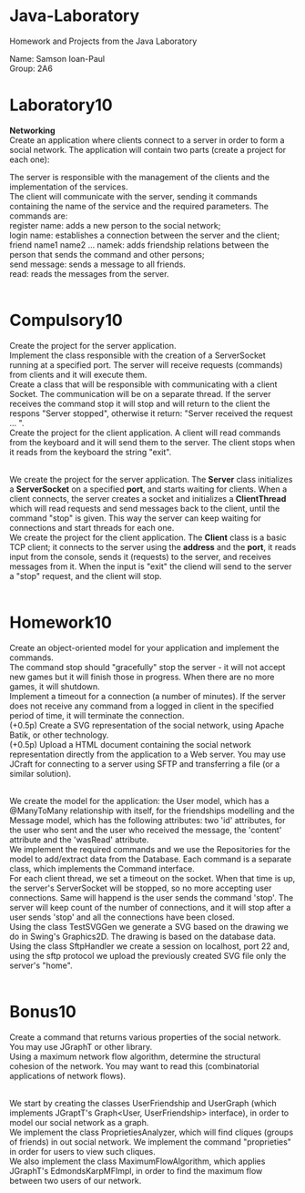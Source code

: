 # Java-Laboratory
 Homework and Projects from the Java Laboratory <br />

Name: Samson Ioan-Paul <br />
Group: 2A6 <br />

# Laboratory10
__Networking__ <br />
Create an application where clients connect to a server in order to form a social network. The application will contain two parts (create a project for each one): <br />

The server is responsible with the management of the clients and the implementation of the services. <br />
The client will communicate with the server, sending it commands containing the name of the service and the required parameters. The commands are: <br />
register name: adds a new person to the social network; <br />
login name: establishes a connection between the server and the client; <br />
friend name1 name2 ... namek: adds friendship relations between the person that sends the command and other persons; <br />
send message: sends a message to all friends. <br />
read: reads the messages from the server. <br /> <br />

# Compulsory10
Create the project for the server application. <br />
Implement the class responsible with the creation of a ServerSocket running at a specified port. The server will receive requests (commands) from clients and it will execute them. <br />
Create a class that will be responsible with communicating with a client Socket. The communication will be on a separate thread. If the server receives the command stop it will stop and will return to the client the respons "Server stopped", otherwise it return: "Server received the request ... ". <br />
Create the project for the client application.
A client will read commands from the keyboard and it will send them to the server. The client stops when it reads from the keyboard the string "exit". <br /> <br />

We create the project for the server application. The __Server__ class initializes a __ServerSocket__ on a specified __port__, and starts waiting for clients. When a client connects, the server creates a socket and initializes a __ClientThread__ which will read requests and send messages back to the client, until the command "stop" is given. This way the server can keep waiting for connections and start threads for each one. <br />
We create the project for the client application. The __Client__ class is a basic TCP client; it connects to the server using the __address__ and the __port__, it reads input from the console, sends it (requests) to the server, and receives messages from it. When the input is "exit" the cliend will send to the server a "stop" request, and the client will stop. <br /> <br />



# Homework10
Create an object-oriented model for your application and implement the commands. <br />
The command stop should "gracefully" stop the server - it will not accept new games but it will finish those in progress. When there are no more games, it will shutdown. <br />
Implement a timeout for a connection (a number of minutes). If the server does not receive any command from a logged in client in the specified period of time, it will terminate the connection. <br />
(+0.5p) Create a SVG representation of the social network, using Apache Batik, or other technology. <br />
(+0.5p) Upload a HTML document containing the social network representation directly from the application to a Web server. You may use JCraft for connecting to a server using SFTP and transferring a file (or a similar solution). <br /> <br />

We create the model for the application: the User model, which has a @ManyToMany relationship with itself, for the friendships modelling and the Message model, which has the following attributes: two 'id' attributes, for the user who sent and the user who received the message, the 'content' attribute and the 'wasRead' attribute. <br />
We implement the required commands and we use the Repositories for the model to add/extract data from the Database. Each command is a separate class, which implements the Command interface. <br />
For each client thread, we set a timeout on the socket. When that time is up, the server's ServerSocket will be stopped, so no more accepting user connections. Same will happend is the user sends the command 'stop'.
The server will keep count of the number of connections, and it will stop after a user sends 'stop' and all the connections have been closed. <br />
Using the class TestSVGGen we generate a SVG based on the drawing we do in Swing's Graphics2D. The drawing is based on the database data. <br />
Using the class SftpHandler we create a session on localhost, port 22 and, using the sftp protocol we upload the previously created SVG file only the server's "home". <br /> <br />


# Bonus10
Create a command that returns various properties of the social network. You may use JGraphT or other library. <br />
Using a maximum network flow algorithm, determine the structural cohesion of the network. You may want to read this (combinatorial applications of network flows). <br /> <br />

We start by creating the classes UserFriendship and UserGraph (which implements JGraptT's Graph<User, UserFriendship> interface), in order to model our social network as a graph. <br />
We implement the class ProprietiesAnalyzer, which will find cliques (groups of friends) in out social network. We implement the command "proprieties" in order for users to view such cliques. <br />
We also implement the class MaximumFlowAlgorithm, which applies JGraphT's EdmondsKarpMFImpl, in order to find the maximum flow between two users of our network. <br /> <br />




